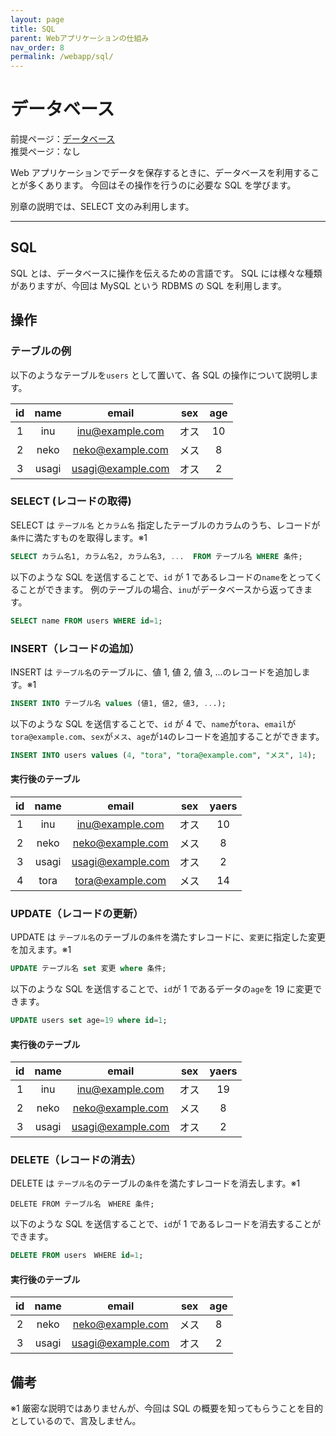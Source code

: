 ```yaml
---
layout: page
title: SQL
parent: Webアプリケーションの仕組み
nav_order: 8
permalink: /webapp/sql/
---
```


# データベース

前提ページ：[データベース](../database/)  
推奨ページ：なし

Web アプリケーションでデータを保存するときに、データベースを利用することが多くあります。
今回はその操作を行うのに必要な SQL を学びます。

別章の説明では、SELECT 文のみ利用します。

---

## SQL

SQL とは、データベースに操作を伝えるための言語です。
SQL には様々な種類がありますが、今回は MySQL という RDBMS の SQL を利用します。

## 操作

### テーブルの例

以下のようなテーブルを`users` として置いて、各 SQL の操作について説明します。

| id  | name  |       email       | sex  | age |
| :-: | :---: | :---------------: | :--: | :-: |
|  1  |  inu  |  inu@example.com  | オス | 10  |
|  2  | neko  | neko@example.com  | メス |  8  |
|  3  | usagi | usagi@example.com | オス |  2  |

### SELECT (レコードの取得)

SELECT は `テーブル名` と`カラム名` 指定したテーブルのカラムのうち、レコードが`条件`に満たすものを取得します。※1

```sql
SELECT カラム名1, カラム名2, カラム名3, ...  FROM テーブル名 WHERE 条件;
```

以下のような SQL を送信することで、`id` が 1 であるレコードの`name`をとってくることができます。
例のテーブルの場合、`inu`がデータベースから返ってきます。

```sql
SELECT name FROM users WHERE id=1;
```

### INSERT（レコードの追加）

INSERT は `テーブル名`のテーブルに、値 1, 値 2, 値 3, ...のレコードを追加します。※1

```sql
INSERT INTO テーブル名 values (値1, 値2, 値3, ...);
```

以下のような SQL を送信することで、`id` が 4 で、`name`が`tora`、`email`が`tora@example.com`、`sex`が`メス`、`age`が`14`のレコードを追加することができます。

```sql
INSERT INTO users values (4, "tora", "tora@example.com", "メス", 14);
```

#### 実行後のテーブル

| id  | name  |       email       | sex  | yaers |
| :-: | :---: | :---------------: | :--: | :---: |
|  1  |  inu  |  inu@example.com  | オス |  10   |
|  2  | neko  | neko@example.com  | メス |   8   |
|  3  | usagi | usagi@example.com | オス |   2   |
|  4  | tora  | tora@example.com  | メス |  14   |

### UPDATE（レコードの更新）

UPDATE は `テーブル名`のテーブルの`条件`を満たすレコードに、`変更`に指定した変更を加えます。※1

```sql
UPDATE テーブル名 set 変更 where 条件;
```

以下のような SQL を送信することで、`id`が 1 であるデータの`age`を 19 に変更できます。

```sql
UPDATE users set age=19 where id=1;
```

#### 実行後のテーブル

| id  | name  |       email       | sex  | yaers |
| :-: | :---: | :---------------: | :--: | :---: |
|  1  |  inu  |  inu@example.com  | オス |  19   |
|  2  | neko  | neko@example.com  | メス |   8   |
|  3  | usagi | usagi@example.com | オス |   2   |

### DELETE（レコードの消去）

DELETE は `テーブル名`のテーブルの`条件`を満たすレコードを消去します。※1

```
DELETE FROM テーブル名　WHERE 条件;
```

以下のような SQL を送信することで、`id`が 1 であるレコードを消去することができます。

```sql
DELETE FROM users　WHERE id=1;
```

#### 実行後のテーブル

| id  | name  |       email       | sex  | age |
| :-: | :---: | :---------------: | :--: | :-: |
|  2  | neko  | neko@example.com  | メス |  8  |
|  3  | usagi | usagi@example.com | オス |  2  |

## 備考

※1 厳密な説明ではありませんが、今回は SQL の概要を知ってもらうことを目的としているので、言及しません。
